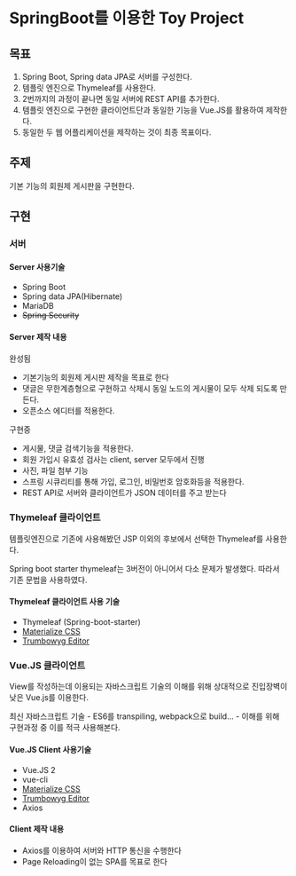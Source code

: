 # SpringBoot를 이용한 Toy Project

## 목표

1. Spring Boot, Spring data JPA로 서버를 구성한다.
1. 템플릿 엔진으로 Thymeleaf를 사용한다.
1. 2번까지의 과정이 끝나면 동일 서버에 REST API를 추가한다.
1. 템플릿 엔진으로 구현한 클라이언트단과 동일한 기능을 Vue.JS를 활용하여 제작한다.
1. 동일한 두 웹 어플리케이션을 제작하는 것이 최종 목표이다.

## 주제

기본 기능의 회원제 게시판을 구현한다.

## 구현

### 서버

#### Server 사용기술

- Spring Boot
- Spring data JPA(Hibernate)
- MariaDB
- ~~Spring Security~~

#### Server 제작 내용

완성됨

- 기본기능의 회원제 게시판 제작을 목표로 한다
- 댓글은 무한계층형으로 구현하고 삭제시 동일 노드의 게시물이 모두 삭제 되도록 만든다.
- 오픈소스 에디터를 적용한다.

구현중

- 게시물, 댓글 검색기능을 적용한다.
- 회원 가입시 유효성 검사는 client, server 모두에서 진행
- 사진, 파일 첨부 기능
- 스프링 시큐리티를 통해 가입, 로그인, 비밀번호 암호화등을 적용한다.
- REST API로 서버와 클라이언트가 JSON 데이터를 주고 받는다

### Thymeleaf 클라이언트

템플릿엔진으로 기존에 사용해봤던 JSP 이외의 후보에서 선택한 Thymeleaf를 사용한다.

Spring boot starter thymeleaf는 3버전이 아니어서 다소 문제가 발생했다. 따라서 기존 문법을 사용하였다.

#### Thymeleaf 클라이언트 사용 기술

- Thymeleaf (Spring-boot-starter)
- [Materialize CSS](http://materializecss.com/)
- [Trumbowyg Editor](https://github.com/Alex-D/Trumbowyg)

### Vue.JS 클라이언트

View를 작성하는데 이용되는 자바스크립트 기술의 이해를 위해 상대적으로 진입장벽이 낮은 Vue.js를 이용한다.

최신 자바스크립트 기술 - ES6를 transpiling, webpack으로 build... - 이해를 위해 구현과정 중 이를 적극 사용해본다.

#### Vue.JS Client 사용기술

- Vue.JS 2
- vue-cli
- [Materialize CSS](http://materializecss.com/)
- [Trumbowyg Editor](https://github.com/Alex-D/Trumbowyg)
- Axios

#### Client 제작 내용

- Axios를 이용하여 서버와 HTTP 통신을 수행한다
- Page Reloading이 없는 SPA를 목표로 한다
